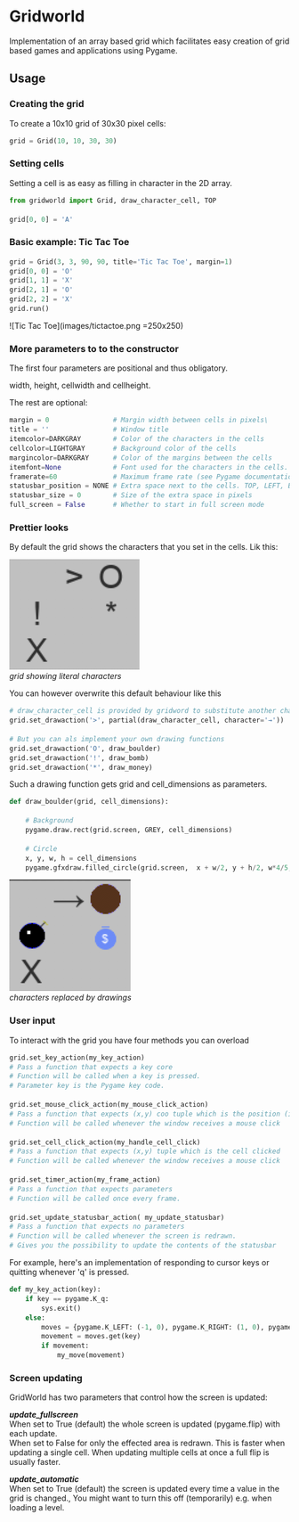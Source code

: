 # Gridworld

Implementation of an array based grid which facilitates 
easy creation of grid based games and applications 
using Pygame.

## Usage

### Creating the grid
To create a 10x10 grid of 30x30 pixel cells:
```python
grid = Grid(10, 10, 30, 30)
```

### Setting cells
Setting a cell is as easy as filling in character in the 2D array.

```python
from gridworld import Grid, draw_character_cell, TOP

grid[0, 0] = 'A'
```

### Basic example: Tic Tac Toe
```python
grid = Grid(3, 3, 90, 90, title='Tic Tac Toe', margin=1)
grid[0, 0] = 'O'
grid[1, 1] = 'X'
grid[2, 1] = 'O'
grid[2, 2] = 'X'
grid.run()
```
![Tic Tac Toe](images/tictactoe.png =250x250)

### More parameters to to the constructor
The first four parameters are positional and thus obligatory.

width, height, cellwidth and cellheight.

The rest are optional:
```python
margin = 0                # Margin width between cells in pixels\
title = ''                # Window title
itemcolor=DARKGRAY        # Color of the characters in the cells
cellcolor=LIGHTGRAY       # Background color of the cells
margincolor=DARKGRAY      # Color of the margins between the cells
itemfont=None             # Font used for the characters in the cells. Default is the system font.
framerate=60              # Maximum frame rate (see Pygame documentation)
statusbar_position = NONE # Extra space next to the cells. TOP, LEFT, BOTTOM or RIGHT.
statusbar_size = 0        # Size of the extra space in pixels
full_screen = False       # Whether to start in full screen mode
```

### Prettier looks
By default the grid shows the characters that you set in the cells. Lik this:

![Characters](images/characters.png ) \
_grid showing literal characters_

You can however overwrite this default behaviour like this

```python
# draw_character_cell is provided by gridword to substitute another character
grid.set_drawaction('>', partial(draw_character_cell, character='→'))

# But you can als implement your own drawing functions
grid.set_drawaction('O', draw_boulder)
grid.set_drawaction('!', draw_bomb)
grid.set_drawaction('*', draw_money)
```
Such a drawing function gets grid and cell_dimensions as parameters.

```python
def draw_boulder(grid, cell_dimensions):

    # Background
    pygame.draw.rect(grid.screen, GREY, cell_dimensions)
    
    # Circle
    x, y, w, h = cell_dimensions
    pygame.gfxdraw.filled_circle(grid.screen,  x + w/2, y + h/2, w*4/5, BROWN)
```
![Characters](images/images.png ) \
_characters replaced by drawings_

### User input
To interact with the grid you have four methods you can overload
```python
grid.set_key_action(my_key_action) 
# Pass a function that expects a key core
# Function will be called when a key is pressed. 
# Parameter key is the Pygame key code.

grid.set_mouse_click_action(my_mouse_click_action) 
# Pass a function that expects (x,y) coo tuple which is the position (in pixels) of the click
# Function will be called whenever the window receives a mouse click

grid.set_cell_click_action(my_handle_cell_click)  
# Pass a function that expects (x,y) tuple which is the cell clicked
# Function will be called whenever the window receives a mouse click

grid.set_timer_action(my_frame_action) 
# Pass a function that expects parameters
# Function will be called once every frame. 

grid.set_update_statusbar_action( my_update_statusbar) 
# Pass a function that expects no parameters        
# Function will be called whenever the screen is redrawn. 
# Gives you the possibility to update the contents of the statusbar


```
For example, here's an implementation of responding to cursor keys or quitting whenever 'q' is pressed.
```python
def my_key_action(key):
    if key == pygame.K_q:
        sys.exit()
    else:
        moves = {pygame.K_LEFT: (-1, 0), pygame.K_RIGHT: (1, 0), pygame.K_UP: (0, -1), pygame.K_DOWN: (0, 1)}
        movement = moves.get(key)
        if movement:
            my_move(movement)
```


### Screen updating
GridWorld has two parameters that control how the screen is updated:

***update_fullscreen***\
When set to True (default) the whole screen is updated (pygame.flip) with each update.\
When set to False for only the effected area is redrawn. This is faster when updating a single cell. When updating multiple cells at once a full flip is usually faster.
        
***update_automatic***\
When set to True (default) the screen is updated every time a value in the grid is changed.,
You might want to turn this off (temporarily) e.g. when loading a level.